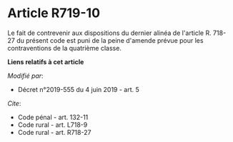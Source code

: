 # Article R719-10

Le fait de contrevenir aux dispositions du dernier alinéa de l'article R. 718-27 du présent code est puni de la peine
d'amende prévue pour les contraventions de la quatrième classe.

**Liens relatifs à cet article**

_Modifié par_:

  - Décret n°2019-555 du 4 juin 2019 - art. 5

_Cite_:

  - Code pénal - art. 132-11
  - Code rural - art. L718-9
  - Code rural - art. R718-27
